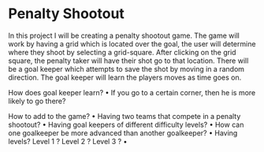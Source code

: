 <h1> Penalty Shootout</h1>

In this project I will be creating a penalty shootout game.
The game will work by having a grid which is located over the goal, the user will determine where they shoot by selecting a grid-square.
After clicking on the grid square, the penalty taker will have their shot go to that location.
There will be a goal keeper which attempts to save the shot by moving in a random direction.
The goal keeper will learn the players moves as time goes on.

How does goal keeper learn? 
• If you go to a certain corner, then he is more likely to go there?

How to add to the game? 
• Having two teams that compete in a penalty shootout?
• Having goal keepers of different difficulty levels?
• How can one goalkeeper be more advanced than another goalkeeper?
• Having levels? Level 1 ? Level 2 ? Level 3 ?
• 


